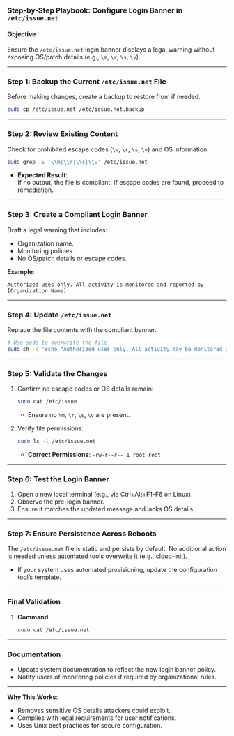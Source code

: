 ### Step-by-Step Playbook: Configure Login Banner in `/etc/issue.net`

#### **Objective**  
Ensure the `/etc/issue.net` login banner displays a legal warning without exposing OS/patch details (e.g., `\m`, `\r`, `\s`, `\v`).

---

### **Step 1: Backup the Current `/etc/issue.net` File**
Before making changes, create a backup to restore from if needed.

```bash
sudo cp /etc/issue.net /etc/issue.net.backup
```

---

### **Step 2: Review Existing Content**
Check for prohibited escape codes (`\m`, `\r`, `\s`, `\v`) and OS information.

```bash
sudo grep -E '\\m|\\r|\\s|\\v' /etc/issue.net
```

- **Expected Result**:  
  If no output, the file is compliant. If escape codes are found, proceed to remediation.

---

### **Step 3: Create a Compliant Login Banner**
Draft a legal warning that includes:  
- Organization name.  
- Monitoring policies.  
- No OS/patch details or escape codes.

**Example**:  
```plaintext
Authorized uses only. All activity is monitored and reported by [Organization Name].
```

---

### **Step 4: Update `/etc/issue.net`**
Replace the file contents with the compliant banner.

```bash
# Use sudo to overwrite the file
sudo sh -c 'echo "Authorized uses only. All activity may be monitored and reported" > /etc/issue.net'
```

---

### **Step 5: Validate the Changes**
1. Confirm no escape codes or OS details remain:  
   ```bash
   sudo cat /etc/issue
   ```
   - Ensure no `\m`, `\r`, `\s`, `\v` are present.

2. Verify file permissions:  
   ```bash
   sudo ls -l /etc/issue.net
   ```
   - **Correct Permissions**: `-rw-r--r-- 1 root root`

---

### **Step 6: Test the Login Banner**
1. Open a new local terminal (e.g., via Ctrl+Alt+F1-F6 on Linux).  
2. Observe the pre-login banner.  
3. Ensure it matches the updated message and lacks OS details.

---

### **Step 7: Ensure Persistence Across Reboots**
The `/etc/issue.net` file is static and persists by default. No additional action is needed unless automated tools overwrite it (e.g., cloud-init).  
- If your system uses automated provisioning, update the configuration tool’s template.

---

### **Final Validation**
1. **Command**:  
   ```bash
   sudo cat /etc/issue.net
   ```
---

### **Documentation**
- Update system documentation to reflect the new login banner policy.  
- Notify users of monitoring policies if required by organizational rules.

---

**Why This Works**:  
- Removes sensitive OS details attackers could exploit.  
- Complies with legal requirements for user notifications.  
- Uses Unix best practices for secure configuration.